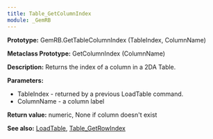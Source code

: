 ```yaml
---
title: Table_GetColumnIndex
module: _GemRB
---
```


**Prototype:** GemRB.GetTableColumnIndex (TableIndex, ColumnName)

**Metaclass Prototype:** GetColumnIndex (ColumnName)

**Description:** Returns the index of a column in a 2DA Table.

**Parameters:**
  * TableIndex - returned by a previous LoadTable command.
  * ColumnName - a column label

**Return value:** numeric, None if column doesn't exist

**See also:** [LoadTable](LoadTable.md), [Table_GetRowIndex](Table_GetRowIndex.md)

